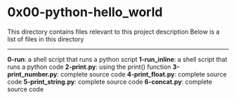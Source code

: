 # 0x00-python-hello_world

This directory contains files relevant to this project description
Below is a list of files in this directory

---

**0-run**: a shell script that runs a python script
**1-run_inline**: a shell script that runs a python code
**2-print.py**: using the print() function
**3-print_number.py**: complete source code
**4-print_float.py**: complete source code
**5-print_string.py**: complete source code
**6-concat.py**: complete source code
